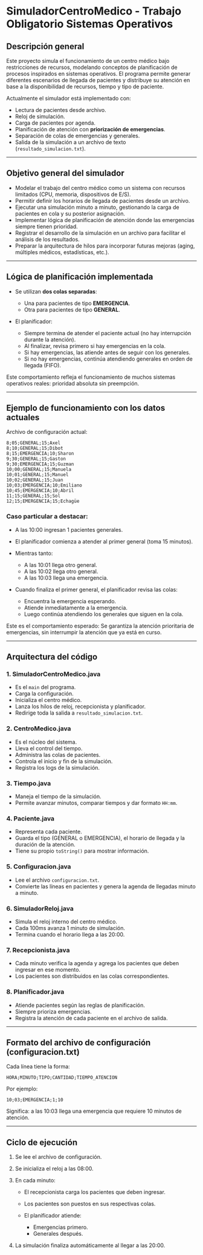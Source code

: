# SimuladorCentroMedico - Trabajo Obligatorio Sistemas Operativos

## Descripción general

Este proyecto simula el funcionamiento de un centro médico bajo restricciones de recursos, modelando conceptos de planificación de procesos inspirados en sistemas operativos. El programa permite generar diferentes escenarios de llegada de pacientes y distribuye su atención en base a la disponibilidad de recursos, tiempo y tipo de paciente.

Actualmente el simulador está implementado con:

* Lectura de pacientes desde archivo.
* Reloj de simulación.
* Carga de pacientes por agenda.
* Planificación de atención con **priorización de emergencias**.
* Separación de colas de emergencias y generales.
* Salida de la simulación a un archivo de texto (`resultado_simulacion.txt`).

---

## Objetivo general del simulador

* Modelar el trabajo del centro médico como un sistema con recursos limitados (CPU, memoria, dispositivos de E/S).
* Permitir definir los horarios de llegada de pacientes desde un archivo.
* Ejecutar una simulación minuto a minuto, gestionando la carga de pacientes en cola y su posterior asignación.
* Implementar lógica de planificación de atención donde las emergencias siempre tienen prioridad.
* Registrar el desarrollo de la simulación en un archivo para facilitar el análisis de los resultados.
* Preparar la arquitectura de hilos para incorporar futuras mejoras (aging, múltiples médicos, estadísticas, etc.).

---

## Lógica de planificación implementada

* Se utilizan **dos colas separadas**:

  * Una para pacientes de tipo **EMERGENCIA**.
  * Otra para pacientes de tipo **GENERAL**.
* El planificador:

  * Siempre termina de atender el paciente actual (no hay interrupción durante la atención).
  * Al finalizar, revisa primero si hay emergencias en la cola.
  * Si hay emergencias, las atiende antes de seguir con los generales.
  * Si no hay emergencias, continúa atendiendo generales en orden de llegada (FIFO).

Este comportamiento refleja el funcionamiento de muchos sistemas operativos reales: prioridad absoluta sin preempción.

---

## Ejemplo de funcionamiento con los datos actuales

Archivo de configuración actual:

```
8;05;GENERAL;15;Axel
8;10;GENERAL;15;Dibot
8;15;EMERGENCIA;10;Sharon
9;30;GENERAL;15;Gaston
9;30;EMERGENCIA;15;Guzman
10;00;GENERAL;15;Manuela
10;01;GENERAL;15;Manuel
10;02;GENERAL;15;Juan
10;03;EMERGENCIA;10;Emiliano
10;45;EMERGENCIA;10;Abril
11;15;GENERAL;15;Sol
12;15;EMERGENCIA;15;Echagüe
```

### Caso particular a destacar:

* A las 10:00 ingresan 1 pacientes generales.
* El planificador comienza a atender al primer general (toma 15 minutos).
* Mientras tanto:

  * A las 10:01 llega otro general.
  * A las 10:02 llega otro general.
  * A las 10:03 llega una emergencia.
* Cuando finaliza el primer general, el planificador revisa las colas:

  * Encuentra la emergencia esperando.
  * Atiende inmediatamente a la emergencia.
  * Luego continúa atendiendo los generales que siguen en la cola.

Este es el comportamiento esperado:
Se garantiza la atención prioritaria de emergencias, sin interrumpir la atención que ya está en curso.

---

## Arquitectura del código

### 1. SimuladorCentroMedico.java

* Es el `main` del programa.
* Carga la configuración.
* Inicializa el centro médico.
* Lanza los hilos de reloj, recepcionista y planificador.
* Redirige toda la salida a `resultado_simulacion.txt`.

### 2. CentroMedico.java

* Es el núcleo del sistema.
* Lleva el control del tiempo.
* Administra las colas de pacientes.
* Controla el inicio y fin de la simulación.
* Registra los logs de la simulación.

### 3. Tiempo.java

* Maneja el tiempo de la simulación.
* Permite avanzar minutos, comparar tiempos y dar formato `HH:mm`.

### 4. Paciente.java

* Representa cada paciente.
* Guarda el tipo (GENERAL o EMERGENCIA), el horario de llegada y la duración de la atención.
* Tiene su propio `toString()` para mostrar información.

### 5. Configuracion.java

* Lee el archivo `configuracion.txt`.
* Convierte las líneas en pacientes y genera la agenda de llegadas minuto a minuto.

### 6. SimuladorReloj.java

* Simula el reloj interno del centro médico.
* Cada 100ms avanza 1 minuto de simulación.
* Termina cuando el horario llega a las 20:00.

### 7. Recepcionista.java

* Cada minuto verifica la agenda y agrega los pacientes que deben ingresar en ese momento.
* Los pacientes son distribuidos en las colas correspondientes.

### 8. Planificador.java

* Atiende pacientes según las reglas de planificación.
* Siempre prioriza emergencias.
* Registra la atención de cada paciente en el archivo de salida.

---

## Formato del archivo de configuración (configuracion.txt)

Cada línea tiene la forma:

```
HORA;MINUTO;TIPO;CANTIDAD;TIEMPO_ATENCION
```

Por ejemplo:

```
10;03;EMERGENCIA;1;10
```

Significa: a las 10:03 llega una emergencia que requiere 10 minutos de atención.

---

## Ciclo de ejecución

1. Se lee el archivo de configuración.
2. Se inicializa el reloj a las 08:00.
3. En cada minuto:

   * El recepcionista carga los pacientes que deben ingresar.
   * Los pacientes son puestos en sus respectivas colas.
   * El planificador atiende:

     * Emergencias primero.
     * Generales después.
4. La simulación finaliza automáticamente al llegar a las 20:00.
